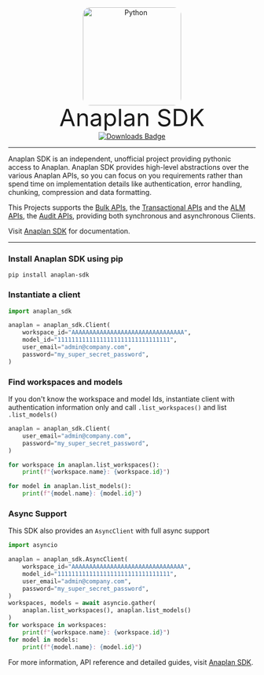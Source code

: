 <p align="center" style="margin: 0 0 10px">
  <img width="200" height="200" src="https://vinzenzklass.github.io/anaplan-sdk/img/anaplan-sdk.webp" alt='Python' style="border-radius: 15px">
</p>

<h1 align="center" style="font-size: 3rem; font-weight: 400; margin: -15px 0">
Anaplan SDK
</h1>

<p align="center" style="margin-top: 15px">
<a href="https://pepy.tech/project/anaplan-sdk">
<img align="center" src="https://static.pepy.tech/badge/anaplan-sdk/month" alt="Downloads Badge"/>
</a>
</p>

---

Anaplan SDK is an independent, unofficial project providing pythonic access to Anaplan. Anaplan SDK provides high-level
abstractions over the various Anaplan APIs, so you can focus on you requirements rather than spend time on
implementation details like authentication, error handling, chunking, compression and data formatting.

This Projects supports
the [Bulk APIs](https://help.anaplan.com/use-the-bulk-apis-93218e5e-00e5-406e-8361-09ab861889a7),
the [Transactional APIs](https://help.anaplan.com/use-the-transactional-apis-cc1c1e91-39fc-4272-a4b5-16bc91e9c313) and
the [ALM APIs](https://help.anaplan.com/application-lifecycle-management-api-2565cfa6-e0c2-4e24-884e-d0df957184d6),
the [Audit APIs](https://auditservice.docs.apiary.io/#),
providing both synchronous and asynchronous Clients.

Visit [Anaplan SDK](https://vinzenzklass.github.io/anaplan-sdk/) for documentation.

---

### Install Anaplan SDK using pip

```shell
pip install anaplan-sdk
```

### Instantiate a client

```python
import anaplan_sdk

anaplan = anaplan_sdk.Client(
    workspace_id="AAAAAAAAAAAAAAAAAAAAAAAAAAAAAAAA",
    model_id="11111111111111111111111111111111",
    user_email="admin@company.com",
    password="my_super_secret_password",
)
```

### Find workspaces and models

If you don't know the workspace and model Ids, instantiate client with authentication information only and
call `.list_workspaces()` and list `.list_models()`

```python
anaplan = anaplan_sdk.Client(
    user_email="admin@company.com",
    password="my_super_secret_password",
)

for workspace in anaplan.list_workspaces():
    print(f"{workspace.name}: {workspace.id}")

for model in anaplan.list_models():
    print(f"{model.name}: {model.id}")
```

### Async Support

This SDK also provides an `AsyncClient` with full async support

```python
import asyncio

anaplan = anaplan_sdk.AsyncClient(
    workspace_id="AAAAAAAAAAAAAAAAAAAAAAAAAAAAAAAA",
    model_id="11111111111111111111111111111111",
    user_email="admin@company.com",
    password="my_super_secret_password",
)
workspaces, models = await asyncio.gather(
    anaplan.list_workspaces(), anaplan.list_models()
)
for workspace in workspaces:
    print(f"{workspace.name}: {workspace.id}")
for model in models:
    print(f"{model.name}: {model.id}")
```

For more information, API reference and detailed guides,
visit [Anaplan SDK](https://vinzenzklass.github.io/anaplan-sdk/).

